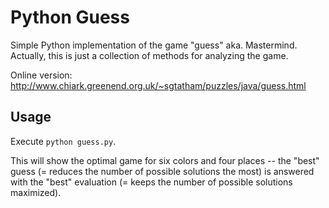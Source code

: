 
Python Guess
============

Simple Python implementation of the game "guess" aka. Mastermind.
Actually, this is just a collection of methods for analyzing the game.

Online version: http://www.chiark.greenend.org.uk/~sgtatham/puzzles/java/guess.html

Usage
-----

Execute ```python guess.py```.

This will show the optimal game for six colors and four places -- the "best" guess
(= reduces the number of possible solutions the most) is answered with the "best"
evaluation (= keeps the number of possible solutions maximized).
